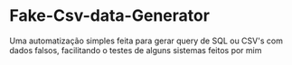 # Fake-Csv-data-Generator
Uma automatização simples feita para gerar query de SQL ou CSV's com dados falsos, facilitando o testes de alguns sistemas feitos por mim
